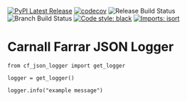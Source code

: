 [![PyPI Latest Release](https://img.shields.io/pypi/v/cf-json-logger)](https://pypi.org/project/cf-json-logger/) [![codecov](https://codecov.io/gh/carnall-farrar/cf-json-logger/branch/main/graph/badge.svg?token=2R3MZHAHKZ)](https://codecov.io/gh/carnall-farrar/cf-json-logger) ![Release Build Status](https://github.com/carnall-farrar/cf-json-logger/actions/workflows/release.yml/badge.svg) ![Branch Build Status](https://github.com/carnall-farrar/cf-json-logger/actions/workflows/branch.yml/badge.svg) [![Code style: black](https://img.shields.io/badge/code%20style-black-000000.svg)](https://github.com/psf/black) [![Imports: isort](https://img.shields.io/badge/%20imports-isort-%231674b1)](https://pycqa.github.io/isort/)

# Carnall Farrar JSON Logger

```
from cf_json_logger import get_logger

logger = get_logger()

logger.info("example message")
```
